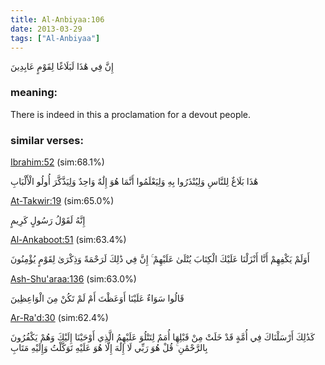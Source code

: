 ```yaml
---
title: Al-Anbiyaa:106
date: 2013-03-29
tags: ["Al-Anbiyaa"]
---
```

إِنَّ فِي هَٰذَا لَبَلَاغًا لِقَوْمٍ عَابِدِينَ
### meaning: 
There is indeed in this a proclamation for a devout people.
### similar verses: 

[Ibrahim:52](/14/52) (sim:68.1%)

هَٰذَا بَلَاغٌ لِلنَّاسِ وَلِيُنْذَرُوا بِهِ وَلِيَعْلَمُوا أَنَّمَا هُوَ إِلَٰهٌ وَاحِدٌ وَلِيَذَّكَّرَ أُولُو الْأَلْبَابِ

[At-Takwir:19](/81/19) (sim:65.0%)

إِنَّهُ لَقَوْلُ رَسُولٍ كَرِيمٍ

[Al-Ankaboot:51](/29/51) (sim:63.4%)

أَوَلَمْ يَكْفِهِمْ أَنَّا أَنْزَلْنَا عَلَيْكَ الْكِتَابَ يُتْلَىٰ عَلَيْهِمْ ۚ إِنَّ فِي ذَٰلِكَ لَرَحْمَةً وَذِكْرَىٰ لِقَوْمٍ يُؤْمِنُونَ

[Ash-Shu'araa:136](/26/136) (sim:63.0%)

قَالُوا سَوَاءٌ عَلَيْنَا أَوَعَظْتَ أَمْ لَمْ تَكُنْ مِنَ الْوَاعِظِينَ

[Ar-Ra'd:30](/13/30) (sim:62.4%)

كَذَٰلِكَ أَرْسَلْنَاكَ فِي أُمَّةٍ قَدْ خَلَتْ مِنْ قَبْلِهَا أُمَمٌ لِتَتْلُوَ عَلَيْهِمُ الَّذِي أَوْحَيْنَا إِلَيْكَ وَهُمْ يَكْفُرُونَ بِالرَّحْمَٰنِ ۚ قُلْ هُوَ رَبِّي لَا إِلَٰهَ إِلَّا هُوَ عَلَيْهِ تَوَكَّلْتُ وَإِلَيْهِ مَتَابِ
